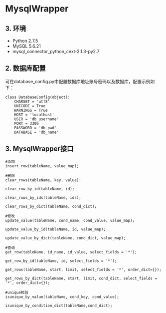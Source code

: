 # MysqlWrapper
## 3. 环境
* Python 2.7.5
* MySQL 5.6.21
* mysql_connector_python_cext-2.1.3-py2.7

## 2. 数据库配置
可在database_config.py中配置数据库地址账号密码以及数据库，配置示例如下：

    class DatabaseConfig(object):
        CHARSET = 'utf8'
        UNICODE = True
        WARNINGS = True
        HOST = 'localhost'
        USER = 'db_username'
        PORT = 3306
        PASSWORD = 'db_pwd'
        DATABASE = 'db_name'

## 3. MysqlWrapper接口

	#添加
	insert_row(tableName, value_map);

	#删除
	clear_rows(tableName, key, value):

	clear_row_by_id(tableName, id);

	clear_rows_by_ids(tableName, ids);

	clear_rows_by_dict(tableName, cond_dict);

	#修改
	update_value(tableName, cond_name, cond_value, value_map);

	update_value_by_id(tableName, id, value_map);

	update_value_by_dict(tableName, cond_dict, value_map);

	#查询
	get_row(tableName, id_name, id_value, select_fields = '*');

	get_row_by_id(tableName, id, select_fields = '*');

	get_rows(tableName, start, limit, select_fields = '*', order_dict={});

	get_rows_by_dict(tableName, start, limit, cond_dict, select_fields = '*', order_dict={});

	#unique校验
	isunique_by_value(tableName, cond_key, cond_value);

	isunique_by_condition_dict(tableName,cond_dict);
